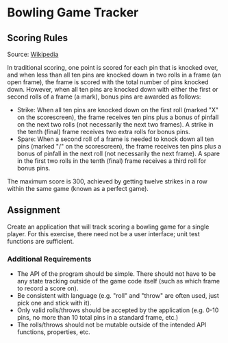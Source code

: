 # Bowling Game Tracker

## Scoring Rules

Source: [Wikipedia](https://en.wikipedia.org/wiki/Ten-pin_bowling#Scoring)

In traditional scoring, one point is scored for each pin that is knocked over, and when less than all ten pins are knocked down in two rolls in a frame (an open frame), the frame is scored with the total number of pins knocked down. However, when all ten pins are knocked down with either the first or second rolls of a frame (a mark), bonus pins are awarded as follows:

- Strike: When all ten pins are knocked down on the first roll (marked "X" on the scorescreen), the frame receives ten pins plus a bonus of pinfall on the next two rolls (not necessarily the next two frames). A strike in the tenth (final) frame receives two extra rolls for bonus pins.
- Spare: When a second roll of a frame is needed to knock down all ten pins (marked "/" on the scorescreen), the frame receives ten pins plus a bonus of pinfall in the next roll (not necessarily the next frame). A spare in the first two rolls in the tenth (final) frame receives a third roll for bonus pins.

The maximum score is 300, achieved by getting twelve strikes in a row within the same game (known as a perfect game).

## Assignment

Create an application that will track scoring a bowling game for a single player. For this exercise, there need not be a user interface; unit test functions are sufficient.

### Additional Requirements

- The API of the program should be simple. There should not have to be any state tracking outside of the game code itself (such as which frame to record a score on).
- Be consistent with language (e.g. "roll" and "throw" are often used, just pick one and stick with it).
- Only valid rolls/throws should be accepted by the application (e.g. 0-10 pins, no more than 10 total pins in a standard frame, etc.)
- The rolls/throws should not be mutable outside of the intended API functions, properties, etc.
